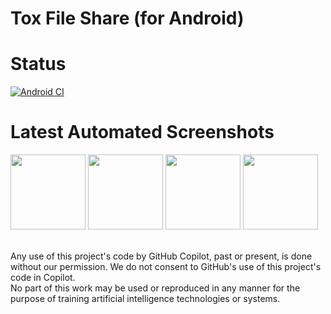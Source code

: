 # Tox File Share (for Android)

Status
=
[![Android CI](https://github.com/zoff99/ToFShare/actions/workflows/app_startup.yml/badge.svg?branch=master)](https://github.com/zoff99/ToFShare/actions/workflows/app_startup.yml)

Latest Automated Screenshots
=

<img src="https://github.com/zoff99/ToFShare/releases/download/nightly/android_screen01_21.png" width="120">&nbsp;<img src="https://github.com/zoff99/ToFShare/releases/download/nightly/android_screen01_29.png" width="120">&nbsp;<img src="https://github.com/zoff99/ToFShare/releases/download/nightly/android_screen01_33.png" width="120">&nbsp;<img src="https://github.com/zoff99/ToFShare/releases/download/nightly/android_screen01_35.png" width="120">

<br>
Any use of this project's code by GitHub Copilot, past or present, is done
without our permission.  We do not consent to GitHub's use of this project's
code in Copilot.
<br>
No part of this work may be used or reproduced in any manner for the purpose of training artificial intelligence technologies or systems.

